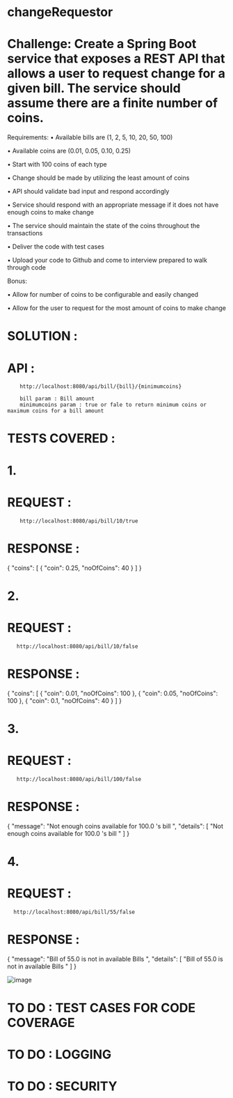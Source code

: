 # changeRequestor

# Challenge: Create a Spring Boot service that exposes a REST API that allows a user to request change for a given bill. The service should assume there are a finite number of coins. 

Requirements:
• Available bills are (1, 2, 5, 10, 20, 50, 100)

• Available coins are (0.01, 0.05, 0.10, 0.25)

• Start with 100 coins of each type

• Change should be made by utilizing the least amount of coins

• API should validate bad input and respond accordingly

• Service should respond with an appropriate message if it does not have enough coins to make change

• The service should maintain the state of the coins throughout the transactions

• Deliver the code with test cases

• Upload your code to Github and come to interview prepared to walk through code

Bonus:

• Allow for number of coins to be configurable and easily changed

• Allow for the user to request for the most amount of coins to make change


# SOLUTION :

 # API : 
        http://localhost:8080/api/bill/{bill}/{minimumcoins}
        
        bill param : Bill amount
        minimumcoins param : true or fale to return minimum coins or maximum coins for a bill amount
 
 # TESTS COVERED :
 # 1.
 # REQUEST :
        http://localhost:8080/api/bill/10/true
 # RESPONSE :
{
    "coins": [
        {
            "coin": 0.25,
            "noOfCoins": 40
        }
     ]
} 
 
# 2. 
# REQUEST :    
       http://localhost:8080/api/bill/10/false
# RESPONSE :       
{
    "coins": [
        {
            "coin": 0.01,
            "noOfCoins": 100
        },
        {
            "coin": 0.05,
            "noOfCoins": 100
        },
        {
            "coin": 0.1,
            "noOfCoins": 40
        }
    ]
}

# 3. 
# REQUEST :
       http://localhost:8080/api/bill/100/false
# RESPONSE :
{
    "message": "Not enough coins available for 100.0 's  bill ",
    "details": [
        "Not enough coins available for 100.0 's  bill "
    ]
}

# 4. 
# REQUEST :
      http://localhost:8080/api/bill/55/false
# RESPONSE :
{
    "message": "Bill of 55.0 is not in available Bills ",
    "details": [
        "Bill of 55.0 is not in available Bills "
    ]
}

![image](https://user-images.githubusercontent.com/43265292/137948157-5f9f835d-c6c0-4fb3-afe1-8000f99f5b9a.png)


# TO DO : TEST CASES FOR CODE COVERAGE
# TO DO : LOGGING
# TO DO : SECURITY
